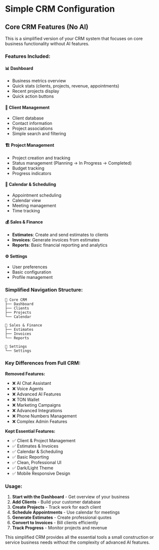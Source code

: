 # Simple CRM Configuration

## Core CRM Features (No AI)

This is a simplified version of your CRM system that focuses on core business functionality without AI features.

### Features Included:

#### 📊 **Dashboard**
- Business metrics overview
- Quick stats (clients, projects, revenue, appointments)
- Recent projects display
- Quick action buttons

#### 👥 **Client Management**
- Client database
- Contact information
- Project associations
- Simple search and filtering

#### 🏗️ **Project Management** 
- Project creation and tracking
- Status management (Planning → In Progress → Completed)
- Budget tracking
- Progress indicators

#### 📅 **Calendar & Scheduling**
- Appointment scheduling
- Calendar view
- Meeting management
- Time tracking

#### 💰 **Sales & Finance**
- **Estimates**: Create and send estimates to clients
- **Invoices**: Generate invoices from estimates
- **Reports**: Basic financial reporting and analytics

#### ⚙️ **Settings**
- User preferences
- Basic configuration
- Profile management

### Simplified Navigation Structure:

```
📁 Core CRM
├── Dashboard
├── Clients  
├── Projects
└── Calendar

📁 Sales & Finance
├── Estimates
├── Invoices
└── Reports

📁 Settings
└── Settings
```

### Key Differences from Full CRM:

**Removed Features:**
- ❌ AI Chat Assistant
- ❌ Voice Agents
- ❌ Advanced AI Features
- ❌ TON Wallet
- ❌ Marketing Campaigns
- ❌ Advanced Integrations
- ❌ Phone Numbers Management
- ❌ Complex Admin Features

**Kept Essential Features:**
- ✅ Client & Project Management
- ✅ Estimates & Invoices  
- ✅ Calendar & Scheduling
- ✅ Basic Reporting
- ✅ Clean, Professional UI
- ✅ Dark/Light Theme
- ✅ Mobile Responsive Design

### Usage:

1. **Start with the Dashboard** - Get overview of your business
2. **Add Clients** - Build your customer database
3. **Create Projects** - Track work for each client
4. **Schedule Appointments** - Use calendar for meetings
5. **Generate Estimates** - Create professional quotes
6. **Convert to Invoices** - Bill clients efficiently
7. **Track Progress** - Monitor projects and revenue

This simplified CRM provides all the essential tools a small construction or service business needs without the complexity of advanced AI features.
